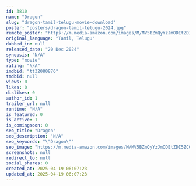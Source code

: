 ```yaml
---
id: 3810
name: "Dragon"
slug: "dragon-tamil-telugu-movie-download"
poster: "posters/dragon-tamil-telugu-2024.jpg"
remote_poster: "https://m.media-amazon.com/images/M/MV5BZmQyYzJmODEtZDI5ZC00NTk3LWEzNGQtYjVhZjM4MWE0MzU1XkEyXkFqcGc@._V1_SX300.jpg"
original_language: "Tamil, Telugu"
dubbed_in: null
released_date: "20 Dec 2024"
synopsis: "N/A"
type: "movie"
rating: "N/A"
imdbid: "tt32080876"
tmdbid: null
views: 0
likes: 0
dislikes: 0
author_id: 1
trailer_url: null
runtime: "N/A"
is_featured: 0
is_active: 1
is_comingsoon: 0
seo_title: "Dragon"
seo_description: "N/A"
seo_keywords: "\"Dragon\""
seo_image: "https://m.media-amazon.com/images/M/MV5BZmQyYzJmODEtZDI5ZC00NTk3LWEzNGQtYjVhZjM4MWE0MzU1XkEyXkFqcGc@._V1_SX300.jpg"
screenshots: null
redirect_to: null
social_shares: 0
created_at: 2025-04-19 06:07:23
updated_at: 2025-04-19 06:07:23
---
```


